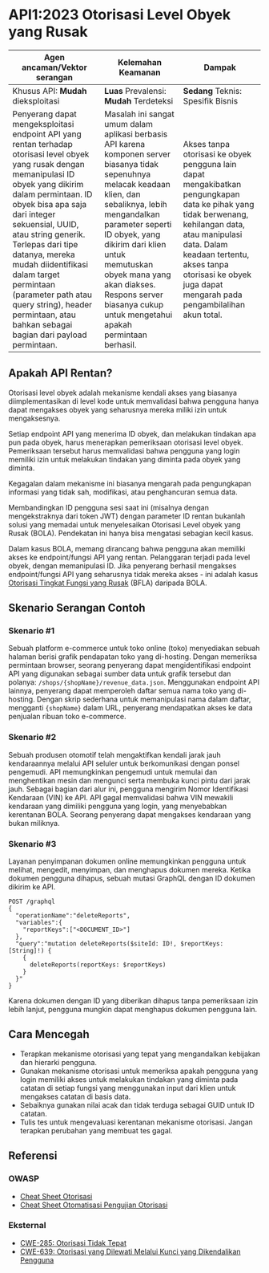 # API1:2023 Otorisasi Level Obyek yang Rusak 

| Agen ancaman/Vektor serangan | Kelemahan Keamanan | Dampak |
| - | - | - |
| Khusus API: **Mudah** dieksploitasi | **Luas** Prevalensi: **Mudah** Terdeteksi | **Sedang** Teknis: Spesifik Bisnis |
| Penyerang dapat mengeksploitasi endpoint API yang rentan terhadap otorisasi level obyek yang rusak dengan memanipulasi ID obyek yang dikirim dalam permintaan. ID obyek bisa apa saja dari integer sekuensial, UUID, atau string generik. Terlepas dari tipe datanya, mereka mudah diidentifikasi dalam target permintaan (parameter path atau query string), header permintaan, atau bahkan sebagai bagian dari payload permintaan. | Masalah ini sangat umum dalam aplikasi berbasis API karena komponen server biasanya tidak sepenuhnya melacak keadaan klien, dan sebaliknya, lebih mengandalkan parameter seperti ID obyek, yang dikirim dari klien untuk memutuskan obyek mana yang akan diakses. Respons server biasanya cukup untuk mengetahui apakah permintaan berhasil. | Akses tanpa otorisasi ke obyek pengguna lain dapat mengakibatkan pengungkapan data ke pihak yang tidak berwenang, kehilangan data, atau manipulasi data. Dalam keadaan tertentu, akses tanpa otorisasi ke obyek juga dapat mengarah pada pengambilalihan akun total. |

## Apakah API Rentan?

Otorisasi level obyek adalah mekanisme kendali akses yang biasanya diimplementasikan di level kode untuk memvalidasi bahwa pengguna hanya dapat mengakses obyek yang seharusnya mereka miliki izin untuk mengaksesnya.

Setiap endpoint API yang menerima ID obyek, dan melakukan tindakan apa pun pada obyek, harus menerapkan pemeriksaan otorisasi level obyek. Pemeriksaan tersebut harus memvalidasi bahwa pengguna yang login memiliki izin untuk melakukan tindakan yang diminta pada obyek yang diminta.

Kegagalan dalam mekanisme ini biasanya mengarah pada pengungkapan informasi yang tidak sah, modifikasi, atau penghancuran semua data.

Membandingkan ID pengguna sesi saat ini (misalnya dengan mengekstraknya dari token JWT) dengan parameter ID rentan bukanlah solusi yang memadai untuk menyelesaikan Otorisasi Level obyek yang Rusak (BOLA). Pendekatan ini hanya bisa mengatasi sebagian kecil kasus. 

Dalam kasus BOLA, memang dirancang bahwa pengguna akan memiliki akses ke endpoint/fungsi API yang rentan. Pelanggaran terjadi pada level obyek, dengan memanipulasi ID. Jika penyerang berhasil mengakses endpoint/fungsi API yang seharusnya tidak mereka akses - ini adalah kasus [Otorisasi Tingkat Fungsi yang Rusak][5] (BFLA) daripada BOLA.

## Skenario Serangan Contoh 

### Skenario #1

Sebuah platform e-commerce untuk toko online (toko) menyediakan sebuah halaman berisi grafik pendapatan toko yang di-hosting. Dengan memeriksa permintaan browser, seorang penyerang dapat mengidentifikasi endpoint API yang digunakan sebagai sumber data untuk grafik tersebut dan polanya: `/shops/{shopName}/revenue_data.json`. Menggunakan endpoint API lainnya, penyerang dapat memperoleh daftar semua nama toko yang di-hosting. Dengan skrip sederhana untuk memanipulasi nama dalam daftar, mengganti `{shopName}` dalam URL, penyerang mendapatkan akses ke data penjualan ribuan toko e-commerce.

### Skenario #2 

Sebuah produsen otomotif telah mengaktifkan kendali jarak jauh kendaraannya melalui API seluler untuk berkomunikasi dengan ponsel pengemudi. API memungkinkan pengemudi untuk memulai dan menghentikan mesin dan mengunci serta membuka kunci pintu dari jarak jauh. Sebagai bagian dari alur ini, pengguna mengirim Nomor Identifikasi Kendaraan (VIN) ke API.
API gagal memvalidasi bahwa VIN mewakili kendaraan yang dimiliki pengguna yang login, yang menyebabkan kerentanan BOLA. Seorang penyerang dapat mengakses kendaraan yang bukan miliknya.

### Skenario #3

Layanan penyimpanan dokumen online memungkinkan pengguna untuk melihat, mengedit, menyimpan, dan menghapus dokumen mereka. Ketika dokumen pengguna dihapus, sebuah mutasi GraphQL dengan ID dokumen dikirim ke API.

```
POST /graphql
{
  "operationName":"deleteReports",
  "variables":{
    "reportKeys":["<DOCUMENT_ID>"]
  },
  "query":"mutation deleteReports($siteId: ID!, $reportKeys: [String]!) {
    {
      deleteReports(reportKeys: $reportKeys)
    }
  }"
}
```

Karena dokumen dengan ID yang diberikan dihapus tanpa pemeriksaan izin lebih lanjut, pengguna mungkin dapat menghapus dokumen pengguna lain.

## Cara Mencegah

* Terapkan mekanisme otorisasi yang tepat yang mengandalkan kebijakan dan hierarki pengguna.
* Gunakan mekanisme otorisasi untuk memeriksa apakah pengguna yang login memiliki akses untuk melakukan tindakan yang diminta pada catatan di setiap fungsi yang menggunakan input dari klien untuk mengakses catatan di basis data.  
* Sebaiknya gunakan nilai acak dan tidak terduga sebagai GUID untuk ID catatan. 
* Tulis tes untuk mengevaluasi kerentanan mekanisme otorisasi. Jangan terapkan perubahan yang membuat tes gagal.

## Referensi

### OWASP

* [Cheat Sheet Otorisasi][1]  
* [Cheat Sheet Otomatisasi Pengujian Otorisasi][2]

### Eksternal  

* [CWE-285: Otorisasi Tidak Tepat][3]
* [CWE-639: Otorisasi yang Dilewati Melalui Kunci yang Dikendalikan Pengguna][4]

[1]: https://cheatsheetseries.owasp.org/cheatsheets/Authorization_Cheat_Sheet.html
[2]: https://cheatsheetseries.owasp.org/cheatsheets/Authorization_Testing_Automation_Cheat_Sheet.html
[3]: https://cwe.mitre.org/data/definitions/285.html
[4]: https://cwe.mitre.org/data/definitions/639.html
[5]: ./0xa5-broken-function-level-authorization.md
